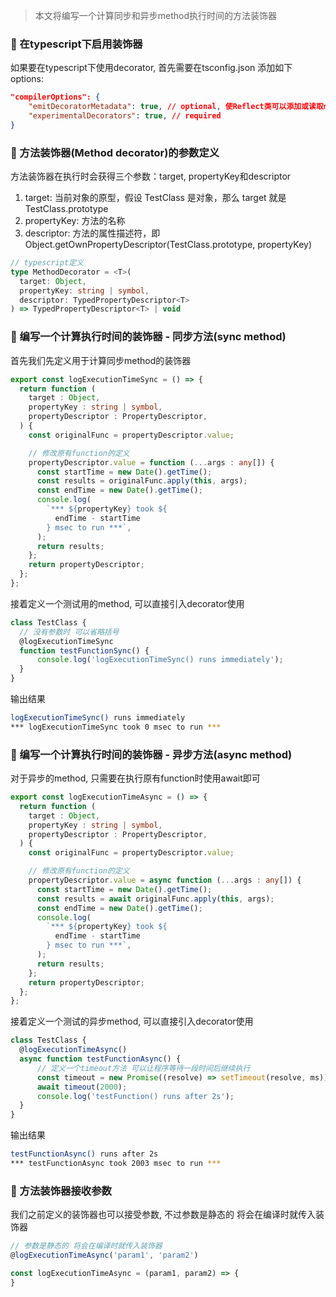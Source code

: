 > 本文将编写一个计算同步和异步method执行时间的方法装饰器


### 🥑 在typescript下启用装饰器

如果要在typescript下使用decorator, 首先需要在tsconfig.json 添加如下options:

```json
"compilerOptions": {
    "emitDecoratorMetadata": true, // optional, 使Reflect类可以添加或读取metadata
    "experimentalDecorators": true, // required
}
```

### 🥑 方法装饰器(Method decorator)的参数定义
方法装饰器在执行时会获得三个参数：target, propertyKey和descriptor

1. target: 当前对象的原型，假设 TestClass 是对象，那么 target 就是 TestClass.prototype
2. propertyKey: 方法的名称
3. descriptor: 方法的属性描述符，即 Object.getOwnPropertyDescriptor(TestClass.prototype, propertyKey)

```typescript
// typescript定义
type MethodDecorator = <T>(
  target: Object,
  propertyKey: string | symbol,
  descriptor: TypedPropertyDescriptor<T>
) => TypedPropertyDescriptor<T> | void
```

### 🥑 编写一个计算执行时间的装饰器 - 同步方法(sync method)
首先我们先定义用于计算同步method的装饰器

```typescript
export const logExecutionTimeSync = () => {
  return function (
    target : Object,
    propertyKey : string | symbol,
    propertyDescriptor : PropertyDescriptor,
  ) {
    const originalFunc = propertyDescriptor.value;

    // 修改原有function的定义
    propertyDescriptor.value = function (...args : any[]) {
      const startTime = new Date().getTime();
      const results = originalFunc.apply(this, args);
      const endTime = new Date().getTime();
      console.log(
        `*** ${propertyKey} took ${
          endTime - startTime
        } msec to run ***`,
      );
      return results;
    };
    return propertyDescriptor;
  };
};
```

接着定义一个测试用的method, 可以直接引入decorator使用
```typescript
class TestClass {
  // 没有参数时 可以省略括号
  @logExecutionTimeSync
  function testFunctionSync() {
      console.log('logExecutionTimeSync() runs immediately');
  }
}
```

输出结果
```bash
logExecutionTimeSync() runs immediately
*** logExecutionTimeSync took 0 msec to run ***
```

### 🥑 编写一个计算执行时间的装饰器 - 异步方法(async method)

对于异步的method, 只需要在执行原有function时使用await即可

```typescript
export const logExecutionTimeAsync = () => {
  return function (
    target : Object,
    propertyKey : string | symbol,
    propertyDescriptor : PropertyDescriptor,
  ) {
    const originalFunc = propertyDescriptor.value;

    // 修改原有function的定义
    propertyDescriptor.value = async function (...args : any[]) {
      const startTime = new Date().getTime();
      const results = await originalFunc.apply(this, args);
      const endTime = new Date().getTime();
      console.log(
        `*** ${propertyKey} took ${
          endTime - startTime
        } msec to run ***`,
      );
      return results;
    };
    return propertyDescriptor;
  };
};
```

接着定义一个测试的异步method, 可以直接引入decorator使用

```typescript
class TestClass {
  @logExecutionTimeAsync()
  async function testFunctionAsync() {
      // 定义一个timeout方法 可以让程序等待一段时间后继续执行
      const timeout = new Promise((resolve) => setTimeout(resolve, ms));
      await timeout(2000);
      console.log('testFunction() runs after 2s');
  }
}
```

输出结果
```bash
testFunctionAsync() runs after 2s
*** testFunctionAsync took 2003 msec to run ***
```

### 🥑 方法装饰器接收参数

我们之前定义的装饰器也可以接受参数, 不过参数是静态的 将会在编译时就传入装饰器

```typescript
// 参数是静态的 将会在编译时就传入装饰器
@logExecutionTimeAsync('param1', 'param2')

const logExecutionTimeAsync = (param1, param2) => {
}
```
